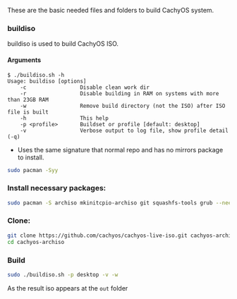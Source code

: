These are the basic needed files and folders to build CachyOS system.

### buildiso

buildiso is used to build CachyOS ISO.

#### Arguments

~~~
$ ./buildiso.sh -h
Usage: buildiso [options]
    -c                 Disable clean work dir
    -r                 Disable building in RAM on systems with more than 23GB RAM
    -w                 Remove build directory (not the ISO) after ISO file is built
    -h                 This help
    -p <profile>       Buildset or profile [default: desktop]
    -v                 Verbose output to log file, show profile detail (-q)
~~~

* Uses the same signature that normal repo and has no mirrors package to install.

```bash
sudo pacman -Syy
```

### Install necessary packages:
```bash
sudo pacman -S archiso mkinitcpio-archiso git squashfs-tools grub --needed
```

### Clone:
```bash
git clone https://github.com/cachyos/cachyos-live-iso.git cachyos-archiso
cd cachyos-archiso
```

### Build
```bash
sudo ./buildiso.sh -p desktop -v -w
```

As the result iso appears at the `out` folder
